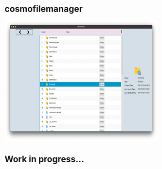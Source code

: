 # cosmofilemanager
<img src="https://github.com/TarunSaini063/cosmofilemanager/blob/master/src/win95/demo/Day4/Day4_1.png" width="600" height="400">

# Work in progress...


